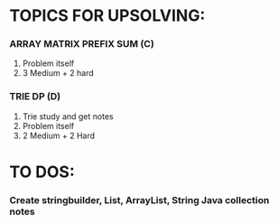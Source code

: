 # TOPICS FOR UPSOLVING:

### ARRAY MATRIX PREFIX SUM (C)
1. Problem itself
2. 3 Medium + 2 hard

### TRIE DP (D)
1. Trie study and get notes
2. Problem itself
3. 2 Medium + 2 Hard

# TO DOS:
### Create stringbuilder, List, ArrayList, String Java collection notes 
